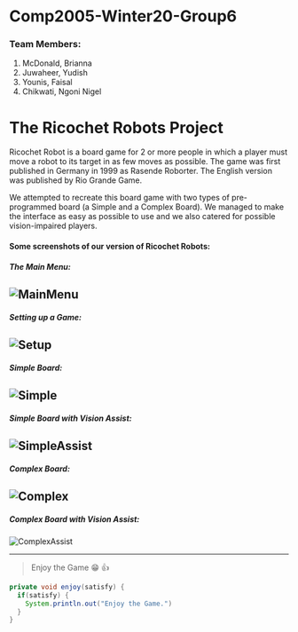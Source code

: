# Comp2005-Winter20-Group6
### Team Members:
1. McDonald, Brianna
2. Juwaheer, Yudish
3. Younis, Faisal
4. Chikwati, Ngoni Nigel

# The Ricochet Robots Project
Ricochet Robot is a board game for 2 or more people in which a player must
move a robot to its target in as few moves as possible. The game was first
published in Germany in 1999 as Rasende Roborter. The English version was
published by Rio Grande Game.

We attempted to recreate this board game with two types of pre-programmed
board (a Simple and a Complex Board). We managed to make the interface as
easy as possible to use and we also catered for possible vision-impaired
players.

#### Some screenshots of our version of Ricochet Robots:

##### The Main Menu:
![MainMenu](https://github.com/yjuwaheer/comp2005-winter20-group6/blob/master/Group%206%20Iteration%204/Screenshots%20and%20Recordings/Main%20Menu.png)
----------------------------------------------
##### Setting up a Game:
![Setup](https://github.com/yjuwaheer/comp2005-winter20-group6/blob/master/Group%206%20Iteration%204/Screenshots%20and%20Recordings/Setting%20Up%20a%20Game.png)
----------------------------------------------
##### Simple Board:
![Simple](https://github.com/yjuwaheer/comp2005-winter20-group6/blob/master/Group%206%20Iteration%204/Screenshots%20and%20Recordings/Simple%20Board.png)
----------------------------------------------
##### Simple Board with Vision Assist:
![SimpleAssist](https://github.com/yjuwaheer/comp2005-winter20-group6/blob/master/Group%206%20Iteration%204/Screenshots%20and%20Recordings/Simple%20Colour%20Vision%20Assistance%20Board.png)
----------------------------------------------
##### Complex Board:
![Complex](https://github.com/yjuwaheer/comp2005-winter20-group6/blob/master/Group%206%20Iteration%204/Screenshots%20and%20Recordings/Complex%20Board.png)
----------------------------------------------
##### Complex Board with Vision Assist:
![ComplexAssist](https://github.com/yjuwaheer/comp2005-winter20-group6/blob/master/Group%206%20Iteration%204/Screenshots%20and%20Recordings/Complex%20Colour%20Vision%20Assistance%20Board.png)

----------------------------------------------
> Enjoy the Game :grin: :+1:
```java
private void enjoy(satisfy) {
  if(satisfy) {
    System.println.out("Enjoy the Game.")
  }
}
```
